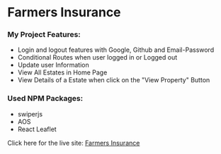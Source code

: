 # Farmers Insurance

### My Project Features:
* Login and logout features with Google, Github and Email-Password
* Conditional Routes when user logged in or Logged out
* Update user Information
* View All Estates in Home Page
* View Details of a Estate when click on the "View Property" Button


### Used NPM Packages: 
* swiperjs
* AOS
* React Leaflet

Click here for the live site: [Farmers Insurance](https://farmers-insurance.netlify.app/)

